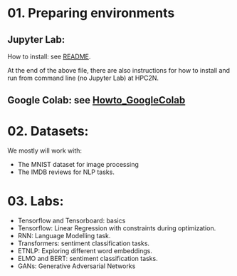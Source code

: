 # 01. Preparing environments
## Jupyter Lab:
How to install: see [README](guides/README.md).

At the end of the above file, there are also instructions for how to install and run from command line (no Jupyter Lab) at HPC2N. 

## Google Colab: see [Howto_GoogleColab](guides/Howto_GoogleColab.md)

# 02. Datasets:
We mostly will work with:
- The MNIST dataset for image processing 
- The IMDB reviews for NLP tasks.

# 03. Labs:
- Tensorflow and Tensorboard: basics
- Tensorflow: Linear Regression with constraints during optimization.
- RNN: Language Modelling task.
- Transformers: sentiment classification tasks.
- ETNLP: Exploring different word embeddings.
- ELMO and BERT: sentiment classification tasks.
- GANs: Generative Adversarial Networks